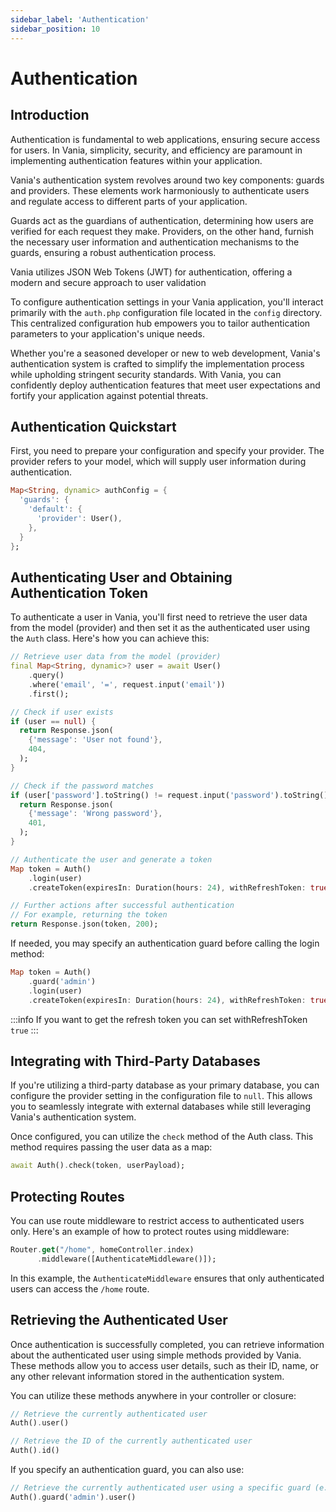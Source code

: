 ```yaml
---
sidebar_label: 'Authentication'
sidebar_position: 10
---
```


# Authentication

## Introduction

Authentication is fundamental to web applications, ensuring secure access for users. In Vania, simplicity, security, and efficiency are paramount in implementing authentication features within your application.

Vania's authentication system revolves around two key components: guards and providers. These elements work harmoniously to authenticate users and regulate access to different parts of your application.

Guards act as the guardians of authentication, determining how users are verified for each request they make. Providers, on the other hand, furnish the necessary user information and authentication mechanisms to the guards, ensuring a robust authentication process.

Vania utilizes JSON Web Tokens (JWT) for authentication, offering a modern and secure approach to user validation

To configure authentication settings in your Vania application, you'll interact primarily with the `auth.php` configuration file located in the `config` directory. This centralized configuration hub empowers you to tailor authentication parameters to your application's unique needs.

Whether you're a seasoned developer or new to web development, Vania's authentication system is crafted to simplify the implementation process while upholding stringent security standards. With Vania, you can confidently deploy authentication features that meet user expectations and fortify your application against potential threats.

## Authentication Quickstart

First, you need to prepare your configuration and specify your provider. The provider refers to your model, which will supply user information during authentication.

```dart
Map<String, dynamic> authConfig = {
  'guards': {
    'default': {
      'provider': User(),
    },
  }
};

```

## Authenticating User and Obtaining Authentication Token

To authenticate a user in Vania, you'll first need to retrieve the user data from the model (provider) and then set it as the authenticated user using the `Auth` class. Here's how you can achieve this:

```dart
// Retrieve user data from the model (provider)
final Map<String, dynamic>? user = await User()
    .query()
    .where('email', '=', request.input('email'))
    .first();

// Check if user exists
if (user == null) {
  return Response.json(
    {'message': 'User not found'},
    404,
  );
}

// Check if the password matches
if (user['password'].toString() != request.input('password').toString()) {
  return Response.json(
    {'message': 'Wrong password'},
    401,
  );
}

// Authenticate the user and generate a token
Map token = Auth()
    .login(user)
    .createToken(expiresIn: Duration(hours: 24), withRefreshToken: true);

// Further actions after successful authentication
// For example, returning the token
return Response.json(token, 200);
```

If needed, you may specify an authentication guard before calling the login method:

```dart
Map token = Auth()
    .guard('admin')
    .login(user)
    .createToken(expiresIn: Duration(hours: 24), withRefreshToken: true);
```

:::info
If you want to get the refresh token you can set withRefreshToken `true`
:::

## Integrating with Third-Party Databases

If you're utilizing a third-party database as your primary database, you can configure the provider setting in the configuration file to `null`. This allows you to seamlessly integrate with external databases while still leveraging Vania's authentication system.

Once configured, you can utilize the `check` method of the Auth class. This method requires passing the user data as a map:

```dart
await Auth().check(token, userPayload);
```

## Protecting Routes

You can use route middleware to restrict access to authenticated users only. Here's an example of how to protect routes using middleware:

```dart
Router.get("/home", homeController.index)
      .middleware([AuthenticateMiddleware()]);
```

In this example, the `AuthenticateMiddleware` ensures that only authenticated users can access the `/home` route.

## Retrieving the Authenticated User

Once authentication is successfully completed, you can retrieve information about the authenticated user using simple methods provided by Vania. These methods allow you to access user details, such as their ID, name, or any other relevant information stored in the authentication system.

You can utilize these methods anywhere in your controller or closure:

```dart
// Retrieve the currently authenticated user
Auth().user()

// Retrieve the ID of the currently authenticated user
Auth().id()
```

If you specify an authentication guard, you can also use:

```dart
// Retrieve the currently authenticated user using a specific guard (e.g., 'admin')
Auth().guard('admin').user()
```
